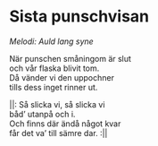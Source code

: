 # Sista punschvisan

_Melodi: Auld lang syne_

När punschen småningom är slut  
och vår flaska blivit tom.  
Då vänder vi den uppochner  
tills dess inget rinner ut.

||: Så slicka vi, så slicka vi  
båd’ utanpå och i.  
Och finns där ändå något kvar  
får det va’ till sämre dar. :||
